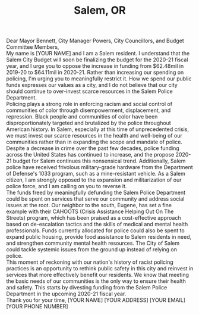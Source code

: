 ---
title: "Salem, OR"
permalink: "/salem"
name: "Letter to Mayor and City Council"
city: "Salem"
state: "OR"
layout: "email"
recipients:
- budgetoffice@cityofsalem.net
- citycouncil@cityofsalem.net
- cbennett@cityofsalem.net
- ckaser@cityofsalem.net
- tandersen@cityofsalem.net
- bnanke@cityofsalem.net
- jleung@cityofsalem.net
- mausec@cityofsalem.net
- choy@cityofsalem.net
- vnordyke@cityofsalem.net
- jlewis@cityofsalem.net
- manager@cityofsalem.net
body: |-
  Dear Mayor Bennett, City Manager Powers, City Councillors, and Budget Committee Members,

  My name is [YOUR NAME] and I am a Salem resident. I understand that the Salem City Budget will soon be finalizing the budget for the 2020-21 fiscal year, and I urge you to oppose the increase in funding from $62.48mil in 2019-20 to $64.11mil in 2020-21. Rather than increasing our spending on policing, I'm urging you to meaningfully restrict it. How we spend our public funds expresses our values as a city, and I do not believe that our city should continue to over-invest scarce resources in the Salem Police Department.

  Policing plays a strong role in enforcing racism and social control of communities of color through disempowerment, displacement, and repression. Black people and communities of color have been disproportionately targeted and brutalized by the police throughout American history. In Salem, especially at this time of unprecedented crisis, we must invest our scarce resources in the health and well-being of our communities rather than in expanding the scope and mandate of police.

  Despite a decrease in crime over the past few decades, police funding across the United States has continued to increase, and the propose 2020-21 budget for Salem continues this nonsensical trend. Additionally, Salem police have received frivolous military-grade hardware from the Department of Defense's 1033 program, such as a mine-resistant vehicle. As a Salem citizen, I am strongly opposed to the expansion and militarization of our police force, and I am calling on you to reverse it.

  The funds freed by meaningfully defunding the Salem Police Department could be spent on services that serve our community and address social issues at the root. Our neighbor to the south, Eugene, has set a fine example with their CAHOOTS (Crisis Assistance Helping Out On The Streets) program, which has been praised as a cost-effective approach based on de-escalation tactics and the skills of medical and mental health professionals. Funds currently allocated for police could also be spent to expand public housing, provide food assistance to Salem residents in need, and strengthen community mental health resources. The City of Salem could tackle systemic issues from the ground up instead of relying on police.

  This moment of reckoning with our nation's history of racist policing practices is an opportunity to rethink public safety in this city and reinvest in services that more effectively benefit our residents. We know that meeting the basic needs of our communities is the only way to ensure their health and safety. This starts by divesting funding from the Salem Police Department in the upcoming 2020-21 fiscal year.

  Thank you for your time,
  [YOUR NAME]
  [YOUR ADDRESS]
  [YOUR EMAIL]
  [YOUR PHONE NUMBER]
---